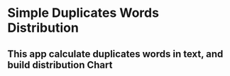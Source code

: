 # Simple Duplicates Words Distribution

This app calculate duplicates words in text, and build distribution Chart
-------------------------------------------
